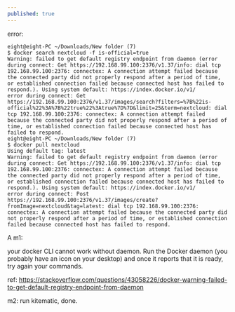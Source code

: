 ```yaml
---
published: true
---
```

error:
```
eight@eight-PC ~/Downloads/New folder (7)
$ docker search nextcloud -f is-official=true
Warning: failed to get default registry endpoint from daemon (error during connect: Get https://192.168.99.100:2376/v1.37/info: dial tcp 192.168.99.100:2376: connectex: A connection attempt failed because the connected party did not properly respond after a period of time, or established connection failed because connected host has failed to respond.). Using system default: https://index.docker.io/v1/
error during connect: Get https://192.168.99.100:2376/v1.37/images/search?filters=%7B%22is-official%22%3A%7B%22true%22%3Atrue%7D%7D&limit=25&term=nextcloud: dial tcp 192.168.99.100:2376: connectex: A connection attempt failed because the connected party did not properly respond after a period of time, or established connection failed because connected host has failed to respond.
eight@eight-PC ~/Downloads/New folder (7)
$ docker pull nextcloud
Using default tag: latest
Warning: failed to get default registry endpoint from daemon (error during connect: Get https://192.168.99.100:2376/v1.37/info: dial tcp 192.168.99.100:2376: connectex: A connection attempt failed because the connected party did not properly respond after a period of time, or established connection failed because connected host has failed to respond.). Using system default: https://index.docker.io/v1/
error during connect: Post https://192.168.99.100:2376/v1.37/images/create?fromImage=nextcloud&tag=latest: dial tcp 192.168.99.100:2376: connectex: A connection attempt failed because the connected party did not properly respond after a period of time, or established connection failed because connected host has failed to respond.
```

A
m1:

your docker CLI cannot work without daemon. Run the Docker daemon (you probably have an icon on your desktop) and once it reports that it is ready, try again your commands.

ref:
https://stackoverflow.com/questions/43058226/docker-warning-failed-to-get-default-registry-endpoint-from-daemon

m2:
run kitematic, done.